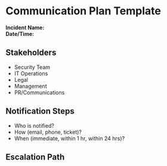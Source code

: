 # Communication Plan Template

**Incident Name:**  
**Date/Time:**  

## Stakeholders
- Security Team
- IT Operations
- Legal
- Management
- PR/Communications

## Notification Steps
- Who is notified?
- How (email, phone, ticket)?
- When (immediate, within 1 hr, within 24 hrs)?

## Escalation Path
<Outline who to escalate to if severity increases.>
